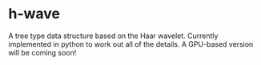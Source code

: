 # h-wave
A tree type data structure based on the Haar wavelet. Currently implemented in python to work out all of the details. A GPU-based version will be coming soon!
